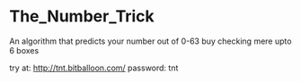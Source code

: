 # The_Number_Trick

An algorithm that predicts your number out of 0-63 buy checking mere upto 6 boxes

try at:
http://tnt.bitballoon.com/ 
password: tnt
